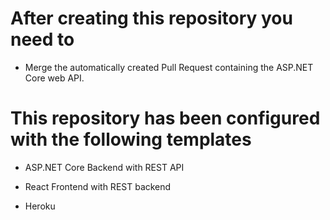 
# After creating this repository you need to

- Merge the automatically created Pull Request containing the ASP.NET Core web API.



# This repository has been configured with the following templates

- ASP.NET Core Backend with REST API

- React Frontend with REST backend

- Heroku


